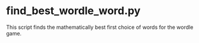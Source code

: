 # find_best_wordle_word.py
This script finds the mathematically best first choice of words for the wordle game.
